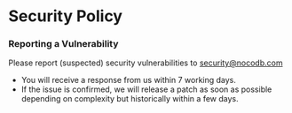 # Security Policy

### Reporting a Vulnerability

Please report (suspected) security vulnerabilities to security@nocodb.com

- You will receive a response from us within 7 working days. 
- If the issue is confirmed, we will release a patch as soon as possible depending on complexity but historically within a few days.
